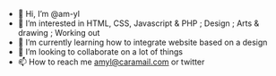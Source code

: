 - 👋 Hi, I’m @am-yl
- 👀 I’m interested in HTML, CSS, Javascript & PHP ; Design ; Arts & drawing ; Working out
- 🌱 I’m currently learning how to integrate website based on a design
- 💞️ I’m looking to collaborate on a lot of things
- 📫 How to reach me amyl@caramail.com or twitter

<!---
am-yl/am-yl is a ✨ special ✨ repository because its `README.md` (this file) appears on your GitHub profile.
You can click the Preview link to take a look at your changes.
--->
